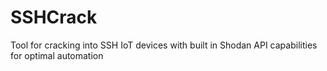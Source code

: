 # SSHCrack
Tool for cracking into SSH IoT devices with built in Shodan API capabilities for optimal automation
